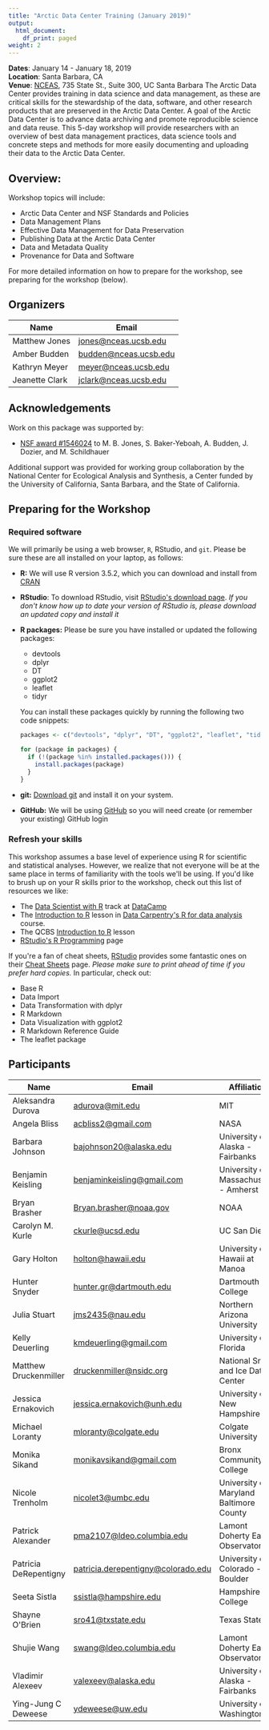 ```yaml
---
title: "Arctic Data Center Training (January 2019)"
output:
  html_document:
    df_print: paged
weight: 2
---
```




__Dates__: January 14 - January 18, 2019<br>
__Location__: Santa Barbara, CA<br>
__Venue__: [NCEAS](https://www.nceas.ucsb.edu), 735 State St., Suite 300, UC Santa Barbara
The Arctic Data Center provides training in data science and data management, as these are critical skills for the stewardship of the data, software, and other research products that are preserved in the Arctic Data Center. A goal of the Arctic Data Center is to advance data archiving and promote reproducible science and data reuse. This 5-day workshop will provide researchers with an overview of best data management practices, data science tools and concrete steps and methods for more easily documenting and uploading their data to the Arctic Data Center.


## Overview:

Workshop topics will include:

* Arctic Data Center and NSF Standards and Policies
* Data Management Plans
* Effective Data Management for Data Preservation
* Publishing Data at the Arctic Data Center
* Data and Metadata Quality
* Provenance for Data and Software


For more detailed information on how to prepare for the workshop, see preparing for the workshop (below).


## Organizers

|Name         | Email              |
|-------------|--------------------|
|Matthew Jones| jones@nceas.ucsb.edu |
|Amber Budden | budden@nceas.ucsb.edu|
|Kathryn Meyer| meyer@nceas.ucsb.edu |
|Jeanette Clark| jclark@nceas.ucsb.edu |

## Acknowledgements
Work on this package was supported by:

- [NSF award #1546024](http://www.nsf.gov/awardsearch/showAward?AWD_ID=1546024) to M. B. Jones, S. Baker-Yeboah, A. Budden, J. Dozier, and M. Schildhauer

Additional support was provided for working group collaboration by the National Center for Ecological Analysis and Synthesis, a Center funded by the University of California, Santa Barbara, and the State of California.


## Preparing for the Workshop

### Required software

We will primarily be using a web browser, `R`, RStudio, and `git`. Please be sure these are all installed on your laptop, as follows:

- **R:** We will use R version 3.5.2, which you can download and install from [CRAN](https://cran.rstudio.com)

- **RStudio**: To download RStudio, visit [RStudio's download page](https://www.rstudio.com/products/rstudio/download/).
  *If you don't know how up to date your version of RStudio is, please download an updated copy and install it*
    
- **R packages:** Please be sure you have installed or updated the following packages:

    - devtools
    - dplyr
    - DT
    - ggplot2
    - leaflet
    - tidyr
    
    You can install these packages quickly by running the following two code snippets:

    ```r
    packages <- c("devtools", "dplyr", "DT", "ggplot2", "leaflet", "tidyr")
    ```
    
    ```r
    for (package in packages) {
      if (!(package %in% installed.packages())) {
        install.packages(package)
      }
    }
    ```

- **git:** [Download git](https://git-scm.com/downloads) and install it on your system.
- **GitHub:** We will be using [GitHub](https://github.com) so you will need create (or remember your existing) GitHub login

### Refresh your skills

This workshop assumes a base level of experience using R for scientific and statistical analyses.
However, we realize that not everyone will be at the same place in terms of familiarity with the tools we'll be using.
If you'd like to brush up on your R skills prior to the workshop, check out this list of resources we like:

- The [Data Scientist with R](https://www.datacamp.com/tracks/data-scientist-with-r) track at [DataCamp](https://www.datacamp.com)
- The [Introduction to R](http://www.datacarpentry.org/R-ecology-lesson/01-intro-to-r.html) lesson in [Data Carpentry's R for data analysis](http://www.datacarpentry.org/R-ecology-lesson/) course.
- The QCBS [Introduction to R](https://qcbs.ca/wiki/r) lesson
- [RStudio's R Programming](https://www.rstudio.com/online-learning/) page

If you're a fan of cheat sheets, [RStudio](https://www.rstudio.com) provides some fantastic ones on their [Cheat Sheets](https://www.rstudio.com/resources/cheatsheets/) page.
*Please make sure to print ahead of time if you prefer hard copies.*
In particular, check out:

* Base R
* Data Import 
* Data Transformation with dplyr 
* R Markdown
* Data Visualization with ggplot2
* R Markdown Reference Guide 
* The leaflet package

## Participants

|Name         | Email              |Affiliation|
|-------------|--------------------|-----------|
Aleksandra Durova|adurova@mit.edu|MIT|
Angela Bliss|acbliss2@gmail.com|NASA|
Barbara Johnson|bajohnson20@alaska.edu|University of Alaska - Fairbanks|
Benjamin Keisling|benjaminkeisling@gmail.com|University of Massachusetts - Amherst|
Bryan Brasher|Bryan.brasher@noaa.gov|NOAA|
Carolyn M. Kurle|ckurle@ucsd.edu|UC San Diego|
Gary Holton|holton@hawaii.edu|University of Hawaii at Manoa|
Hunter Snyder|hunter.gr@dartmouth.edu|Dartmouth College|
Julia Stuart|jms2435@nau.edu|Northern Arizona University|
Kelly Deuerling|kmdeuerling@gmail.com|University of Florida|
Matthew Druckenmiller|druckenmiller@nsidc.org|National Snow and Ice Data Center|
Jessica Ernakovich|jessica.ernakovich@unh.edu|University of New Hampshire|
Michael Loranty|mloranty@colgate.edu|Colgate University|
Monika Sikand|monikavsikand@gmail.com|Bronx Community College|
Nicole Trenholm|nicolet3@umbc.edu|University of Maryland Baltimore County|
Patrick Alexander|pma2107@ldeo.columbia.edu|Lamont Doherty Earth Observatory|
Patricia DeRepentigny|patricia.derepentigny@colorado.edu|University of Colorado - Boulder|
Seeta Sistla|ssistla@hampshire.edu|Hampshire College|
Shayne O'Brien|sro41@txstate.edu|Texas State|
Shujie Wang|swang@ldeo.columbia.edu|Lamont Doherty Earth Observatory|
Vladimir Alexeev|valexeev@alaska.edu|University of Alaska - Fairbanks|
Ying-Jung C Deweese|ydeweese@uw.edu|University of Washington|
